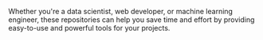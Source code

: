 Whether you're a data scientist, web developer, or machine learning engineer, these repositories can help you save time and effort by providing easy-to-use and powerful tools for your projects.
